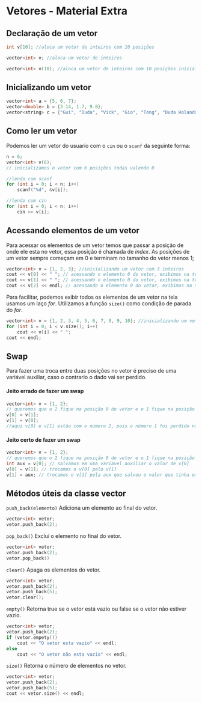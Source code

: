 # Vetores - Material Extra

## Declaração de um vetor

```cpp
int v[10]; //aloca um vetor de inteiros com 10 posições
```

```cpp
vector<int> v; //aloca um vetor de inteiros
```

```cpp
vector<int> v(10); //aloca um vetor de inteiros com 10 posições inicializadas em 0
```

## Inicializando um vetor

```cpp
vector<int> a = {5, 6, 7};
vector<double> b = {3.14, 1.7, 9.8};
vector<string> c = {"Gui", "Duda", "Vick", "Gio", "Tong", "Duda Holanda", "Ligoski", "Victor"};
```

## Como ler um vetor

Podemos ler um vetor do usuario com o ```cin``` ou o ```scanf``` da seguinte forma:

```cpp
n = 6;
vector<int> v(6); 
// inicializamos o vetor com 6 posições todas valendo 0

//lendo com scanf
for (int i = 0; i < n; i++)
    scanf("%d", &v[i]);

//lendo com cin
for (int i = 0; i < n; i++)
    cin >> v[i];
```

## Acessando elementos de um vetor

Para acessar os elementos de um vetor temos que passar a posição de onde ele esta no vetor, essa posição é chamada de *index*. As posições de um vetor sempre começam em 0 e terminam no tamanho do vetor menos 1;

```cpp
vector<int> v = {1, 2, 3}; //inicializando um vetor com 3 inteiros
cout << v[0] << " "; // acessando o elemento 0 do vetor, exibimos na tela o número 1
cout << v[1] << " "; // acessando o elemento 0 do vetor, exibimos na tela o número 2
cout << v[2] << endl; // acessando o elemento 0 do vetor, exibimos na tela o número 3
```

Para facilitar, podemos exibir todos os elementos de um vetor na tela usamos um laço *for*. Utilizamos a função ```size()``` como condição de parada do *for*.


```cpp
vector<int> v = {1, 2, 3, 4, 5, 6, 7, 8, 9, 10}; //inicializando um vetor com 10 inteiros
for (int i = 0; i < v.size(); i++)
    cout << v[i] << " ";
cout << endl;
``` 
## Swap

Para fazer uma troca entre duas posições no vetor é preciso de uma variável auxiliar, caso o contrario o dado vai ser perdido.

#### Jeito errado de fazer um swap
```cpp
vector<int> v = {1, 2};
// queremos que o 2 fique na posição 0 do vetor e o 1 fique na posição 1 do vetor
v[0] = v[1];
v[1] = v[0];
//aqui v[0] e v[1] estão com o número 2, pois o número 1 foi perdido na primeira troca
```

#### Jeito certo de fazer um swap
```cpp
vector<int> v = {1, 2};
// queremos que o 2 fique na posição 0 do vetor e o 1 fique na posição 1 do vetor
int aux = v[0]; // salvamos em uma variavel auxiliar o valor de v[0]
v[0] = v[1]; // trocamos o v[0] pelo v[1]
v[1] = aux; // trocamos o v[1] pela aux que salvou o valor que tinha em v[0]
```


## Métodos úteis da classe vector

```push_back(elemento)``` Adiciona um elemento ao final do vetor.

```cpp
vector<int> vetor;
vetor.push_back(2);
```

```pop_back()``` Exclui o elemento no final do vetor.

```cpp
vector<int> vetor;
vetor.push_back(2);
vetor.pop_back()
```

```clear()``` Apaga os elementos do vetor.

```cpp
vector<int> vetor;
vetor.push_back(2);
vetor.push_back(5);
vetor.clear();
```

```empty()``` Retorna true se o vetor está vazio ou false se o vetor não estiver vazio.

```cpp
vector<int> vetor;
vetor.push_back(2);
if (vetor.empety())
    cout << "O vetor esta vazio" << endl;
else
    cout << "O vetor não esta vazio" << endl;
```

```size()``` Retorna o número de elementos no vetor.

```cpp
vector<int> vetor;
vetor.push_back(2);
vetor.push_back(5);
cout << vetor.size() << endl;
```
